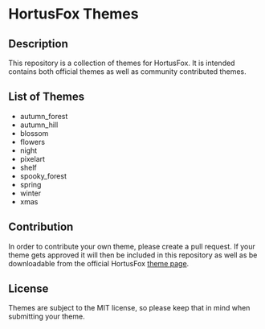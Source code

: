 # HortusFox Themes

## Description

This repository is a collection of themes for HortusFox. It is intended contains both official themes as well as community contributed themes.

## List of Themes
- autumn_forest
- autumn_hill
- blossom
- flowers
- night
- pixelart
- shelf
- spooky_forest
- spring
- winter
- xmas

## Contribution

In order to contribute your own theme, please create a pull request. If your theme gets approved it will then be included in this repository as well
as be downloadable from the official HortusFox <a href="https://www.hortusfox.com/themes">theme page</a>.

## License

Themes are subject to the MIT license, so please keep that in mind when submitting your theme.